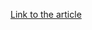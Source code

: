 [Link to the article](https://thehackernews.com/2025/04/dprk-hackers-steal-137m-from-tron-users.html)
